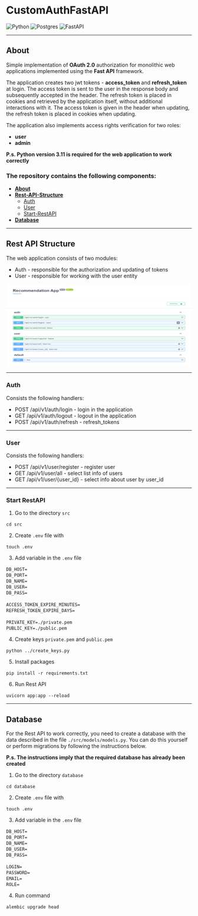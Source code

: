 # CustomAuthFastAPI

![Python](https://img.shields.io/badge/python-3670A0?style=for-the-badge&logo=python&logoColor=ffdd54)
![Postgres](https://img.shields.io/badge/postgres-%23316192.svg?style=for-the-badge&logo=postgresql&logoColor=white)
![FastAPI](https://img.shields.io/badge/FastAPI-005571?style=for-the-badge&logo=fastapi)

---

## About 
Simple implementation of **OAuth 2.0** authorization 
for monolithic web applications implemented using the **Fast API** framework. 

The application creates two jwt tokens - **access_token** and **refresh_token** at login. 
The access token is sent to the user in the response body and subsequently accepted 
in the header. The refresh token is placed in cookies and retrieved by the application 
itself, without additional interactions with it.
The access token is given in the header when updating, 
the refresh token is placed in cookies when updating.


The application also implements access rights verification for two roles:
* **user**
* **admin**

**P.s. Python version 3.11 is required for the web application to work correctly**

### The repository contains the following components:
* **[About](#About)**
* **[Rest-API-Structure](#Rest-API-Structure)**
    * [Auth](#Auth)
    * [User](#User)
    * [Start-RestAPI](#Start-RestAPI)
* **[Database](#Database)**


---
## Rest API Structure

The web application consists of two modules:
* Auth - responsible for the authorization and updating of tokens
* User - responsible for working with the user entity

![](data/RestAPI.png)

---
### Auth 

Consists the following handlers:
* POST /api/v1/auth/login - login in the application
* GET /api/v1/auth/logout - logout in the application
* POST /api/v1/auth/refresh - refresh_tokens

---
### User

Consists the following handlers:
* POST /api/v1/user/register - register user
* GET /api/v1/user/all - select list info of users
* GET /api/v1/user/{user_id} - select info about user by user_id

---
### Start RestAPI

1. Go to the directory `src`
```shell
cd src
```
2. Create `.env` file with
```shell 
touch .env
```
3. Add variable in the `.env` file
```
DB_HOST=
DB_PORT=
DB_NAME=
DB_USER=
DB_PASS=

ACCESS_TOKEN_EXPIRE_MINUTES=
REFRESH_TOKEN_EXPIRE_DAYS=

PRIVATE_KEY=./private.pem
PUBLIC_KEY=./public.pem
```
4. Create keys `private.pem` and `public.pem`
```shell
python ../create_keys.py
```
5. Install packages
```shell
pip install -r requirements.txt
```
6. Run Rest API
```shell
uvicorn app:app --reload
```
---

## Database

For the Rest API to work correctly, you need to create a database with the data 
described in the file `./src/models/models.py`. You can do this yourself or 
perform migrations by following the instructions below.

**P.s. The instructions imply that the required database has already been created**

1. Go to the directory `database`
```shell
cd database
```
2. Create `.env` file with
```shell 
touch .env
```
3. Add variable in the `.env` file
```
DB_HOST=
DB_PORT=
DB_NAME=
DB_USER=
DB_PASS=

LOGIN=
PASSWORD=
EMAIL=
ROLE=
```
4. Run command
```shell
alembic upgrade head
```